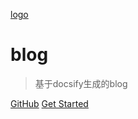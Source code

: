 [logo](images/logo.jpeg)

# blog

> 基于docsify生成的blog


[GitHub](https://github.com/)
[Get Started](README.md)